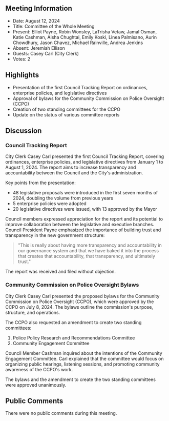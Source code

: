 ## Meeting Information

- Date: August 12, 2024
- Title: Committee of the Whole Meeting
- Present: Elliot Payne, Robin Wonsley, LaTrisha Vetaw, Jamal Osman, Katie Cashman, Aisha Chughtai, Emily Koski, Linea Palmisano, Aurin Chowdhury, Jason Chavez, Michael Rainville, Andrea Jenkins
- Absent: Jeremiah Ellison
- Guests: Casey Carl (City Clerk)
- Votes: 2

## Highlights

- Presentation of the first Council Tracking Report on ordinances, enterprise policies, and legislative directives
- Approval of bylaws for the Community Commission on Police Oversight (CCPO)
- Creation of two standing committees for the CCPO
- Update on the status of various committee reports

## Discussion

### Council Tracking Report

City Clerk Casey Carl presented the first Council Tracking Report, covering ordinances, enterprise policies, and legislative directives from January 1 to August 1, 2024. The report aims to increase transparency and accountability between the Council and the City's administration.

Key points from the presentation:
- 48 legislative proposals were introduced in the first seven months of 2024, doubling the volume from previous years
- 5 enterprise policies were adopted
- 20 legislative directives were issued, with 13 approved by the Mayor

Council members expressed appreciation for the report and its potential to improve collaboration between the legislative and executive branches. Council President Payne emphasized the importance of building trust and transparency in the new government structure:

> "This is really about having more transparency and accountability in our governance system and that we have baked it into the process that creates that accountability, that transparency, and ultimately trust."

The report was received and filed without objection.

### Community Commission on Police Oversight Bylaws

City Clerk Casey Carl presented the proposed bylaws for the Community Commission on Police Oversight (CCPO), which were approved by the CCPO on July 8, 2024. The bylaws outline the commission's purpose, structure, and operations.

The CCPO also requested an amendment to create two standing committees:
1. Police Policy Research and Recommendations Committee
2. Community Engagement Committee

Council Member Cashman inquired about the intentions of the Community Engagement Committee. Carl explained that the committee would focus on organizing public hearings, listening sessions, and promoting community awareness of the CCPO's work.

The bylaws and the amendment to create the two standing committees were approved unanimously.

## Public Comments

There were no public comments during this meeting.
